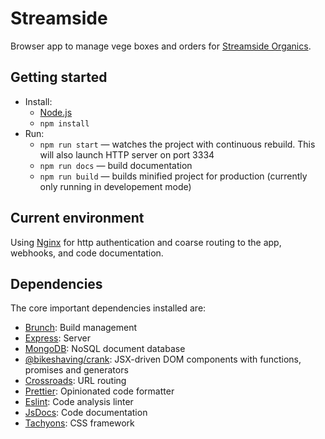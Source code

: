# Streamside

Browser app to manage vege boxes and orders for [Streamside Organics](https://streamsideorganics.co.nz).

## Getting started

* Install:
    * [Node.js](http://nodejs.org)
    * `npm install`
* Run:
    * `npm run start` — watches the project with continuous rebuild. This will also launch HTTP server on port 3334
    * `npm run docs` — build documentation
    * `npm run build` — builds minified project for production (currently only running in developement mode)

## Current environment

Using [Nginx](http://nginx.com) for http authentication and coarse routing to the app, webhooks, and code documentation.

## Dependencies

The core important dependencies installed are:

* [Brunch](http://brunch.io): Build management
* [Express](https://expressjs.com/): Server
* [MongoDB](https://www.mongodb.com/): NoSQL document database
* [@bikeshaving/crank](https://crank.js.org/): JSX-driven DOM components with functions, promises and generators
* [Crossroads](http://millermedeiros.github.com/crossroads.js/): URL routing
* [Prettier](https://prettier.io/): Opinionated code formatter
* [Eslint](https://eslint.org/): Code analysis linter
* [JsDocs](https://jsdoc.app/index.html): Code documentation
* [Tachyons](https://tachyons.io/): CSS framework
